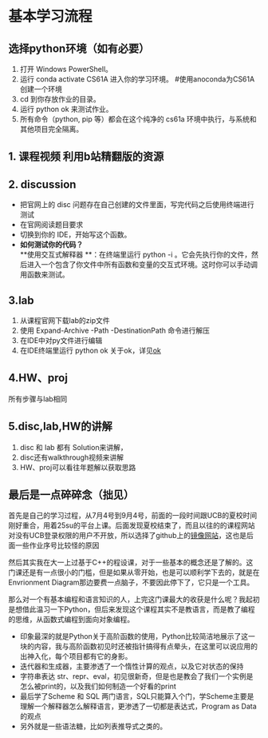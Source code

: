 # 基本学习流程
## 选择python环境（如有必要）
1. 打开 Windows PowerShell。
2. 运行 conda activate CS61A 进入你的学习环境。 #使用anoconda为CS61A创建一个环境
3. cd 到你存放作业的目录。   
4. 运行 python ok 来测试作业。    
5. 所有命令（python, pip 等）都会在这个纯净的 cs61a 环境中执行，与系统和其他项目完全隔离。

## 1. 课程视频 利用b站精翻版的资源
## 2. discussion
- 把官网上的 disc 问题存在自己创建的文件里面，写完代码之后使用终端进行测试
- 在官网阅读题目要求
- 切换到你的 IDE，开始写这个函数。
- **如何测试你的代码？**       
     **使用交互式解释器 **：在终端里运行 python -i <file>。它会先执行你的文件，然后进入一个包含了你文件中所有函数和变量的交互式环境。这时你可以手动调用函数来测试。

## 3.lab
1. 从课程官网下载lab的zip文件
2. 使用  Expand-Archive -Path <source> -DestinationPath <destination> 命令进行解压
3. 在IDE中对py文件进行编辑
4. 在IDE终端里运行 python ok
   关于ok，详见[ok](https://cs61a.org/articles/using-ok/)

## 4.HW、proj
   所有步骤与lab相同

## 5.disc,lab,HW的讲解
1. disc 和 lab 都有 Solution来讲解，
2. disc还有walkthrough视频来讲解
3. HW、proj可以看往年题解以获取思路

## 最后是一点碎碎念（拙见）
首先是自己的学习过程，从7月4号到9月4号，前面的一段时间跟UCB的夏校时间刚好重合，用着25su的平台上课。后面发现夏校结束了，而且以往的的课程网站对没有UCB登录权限的用户不开放，所以选择了github上的[镜像网站](https://insideempire.github.io/CS61A-Website-Archive/)，这也是后面一些作业序号比较怪的原因


然后其实我在大一上过基于C++的程设课，对于一些基本的概念还是了解的。这门课还是有一点很小的门槛，但是如果从零开始，也是可以顺利学下去的，就是在Envrionment Diagram那边要费一点脑子，不要因此停下了，它只是一个工具。


那么对一个有基本编程和语言知识的人，上完这门课最大的收获是什么呢？我起初是想借此温习一下Python，但后来发现这个课程其实不是教语言，而是教了编程的思维，从函数式编程到面向对象编程。
- 印象最深的就是Python关于高阶函数的使用，Python比较简洁地展示了这一块的内容，我与高阶函数初见时还被指针搞得有点晕头，在这里可以说应用的出神入化，每个项目都有它的身影。
- 迭代器和生成器，主要渗透了一个惰性计算的观点，以及它对状态的保持
- 字符串表达 str、repr、eval，初见很新奇，但是也是教会了我们一个实例是怎么被print的，以及我们如何制造一个好看的print
- 最后学了Scheme 和 SQL 两门语言，SQL只能算入个门，学Scheme主要是理解一个解释器怎么解释语言，更渗透了一切都是表达式，Program as Data的观点
- 另外就是一些语法糖，比如列表推导式之类的。
